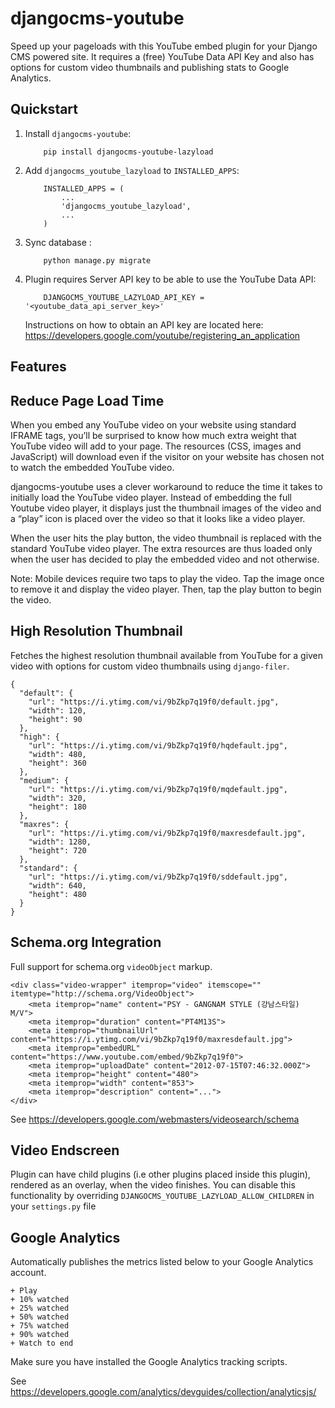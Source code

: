 djangocms-youtube
=================

Speed up your pageloads with this YouTube embed plugin for your Django CMS 
powered site. It requires a (free) YouTube Data API Key and also has options 
for custom video thumbnails and publishing stats to Google Analytics.

Quickstart
----------

1.  Install `djangocms-youtube`:
    ```
        pip install djangocms-youtube-lazyload
    ```
2.  Add `djangocms_youtube_lazyload` to `INSTALLED_APPS`:
    ```
        INSTALLED_APPS = (
            ...
            'djangocms_youtube_lazyload',
            ...
        )
    ```
3.  Sync database :
    ```
        python manage.py migrate
    ```
4.  Plugin requires Server API key to be able to use the YouTube Data
    API:
    ```
        DJANGOCMS_YOUTUBE_LAZYLOAD_API_KEY = '<youtube_data_api_server_key>'
    ```
    Instructions on how to obtain an API key are located here:
    https://developers.google.com/youtube/registering_an_application

Features
--------

Reduce Page Load Time
---------------------

When you embed any YouTube video on your website using standard IFRAME
tags, you’ll be surprised to know how much extra weight that YouTube
video will add to your page. The resources (CSS, images and JavaScript)
will download even if the visitor on your website has chosen not to
watch the embedded YouTube video.

djangocms-youtube uses a clever workaround to reduce the time it takes
to initially load the YouTube video player. Instead of embedding the
full Youtube video player, it displays just the thumbnail images of the
video and a “play” icon is placed over the video so that it looks like a
video player.

When the user hits the play button, the video thumbnail is replaced with
the standard YouTube video player. The extra resources are thus loaded
only when the user has decided to play the embedded video and not
otherwise.

Note: Mobile devices require two taps to play the video. Tap the image
once to remove it and display the video player. Then, tap the play
button to begin the video.

High Resolution Thumbnail
-------------------------

Fetches the highest resolution thumbnail available from YouTube for a
given video with options for custom video thumbnails using
`django-filer`.

```
{
  "default": {
    "url": "https://i.ytimg.com/vi/9bZkp7q19f0/default.jpg",
    "width": 120,
    "height": 90
  },
  "high": {
    "url": "https://i.ytimg.com/vi/9bZkp7q19f0/hqdefault.jpg",
    "width": 480,
    "height": 360
  },
  "medium": {
    "url": "https://i.ytimg.com/vi/9bZkp7q19f0/mqdefault.jpg",
    "width": 320,
    "height": 180
  },
  "maxres": {
    "url": "https://i.ytimg.com/vi/9bZkp7q19f0/maxresdefault.jpg",
    "width": 1280,
    "height": 720
  },
  "standard": {
    "url": "https://i.ytimg.com/vi/9bZkp7q19f0/sddefault.jpg",
    "width": 640,
    "height": 480
  }
}
```

Schema.org Integration
----------------------

Full support for schema.org `videoObject` markup.

```
<div class="video-wrapper" itemprop="video" itemscope="" itemtype="http://schema.org/VideoObject">
    <meta itemprop="name" content="PSY - GANGNAM STYLE (강남스타일) M/V">
    <meta itemprop="duration" content="PT4M13S">
    <meta itemprop="thumbnailUrl" content="https://i.ytimg.com/vi/9bZkp7q19f0/maxresdefault.jpg">
    <meta itemprop="embedURL" content="https://www.youtube.com/embed/9bZkp7q19f0">
    <meta itemprop="uploadDate" content="2012-07-15T07:46:32.000Z">
    <meta itemprop="height" content="480">
    <meta itemprop="width" content="853">
    <meta itemprop="description" content="...">
</div>
```

See https://developers.google.com/webmasters/videosearch/schema

Video Endscreen
---------------

Plugin can have child plugins (i.e other plugins placed inside this
plugin), rendered as an overlay, when the video finishes. You can
disable this functionality by overriding
`DJANGOCMS_YOUTUBE_LAZYLOAD_ALLOW_CHILDREN` in your `settings.py` file


Google Analytics
----------------

Automatically publishes the metrics listed below to your Google
Analytics account.

```
+ Play
+ 10% watched
+ 25% watched
+ 50% watched
+ 75% watched
+ 90% watched
+ Watch to end
```

Make sure you have installed the Google Analytics tracking scripts.

See https://developers.google.com/analytics/devguides/collection/analyticsjs/
